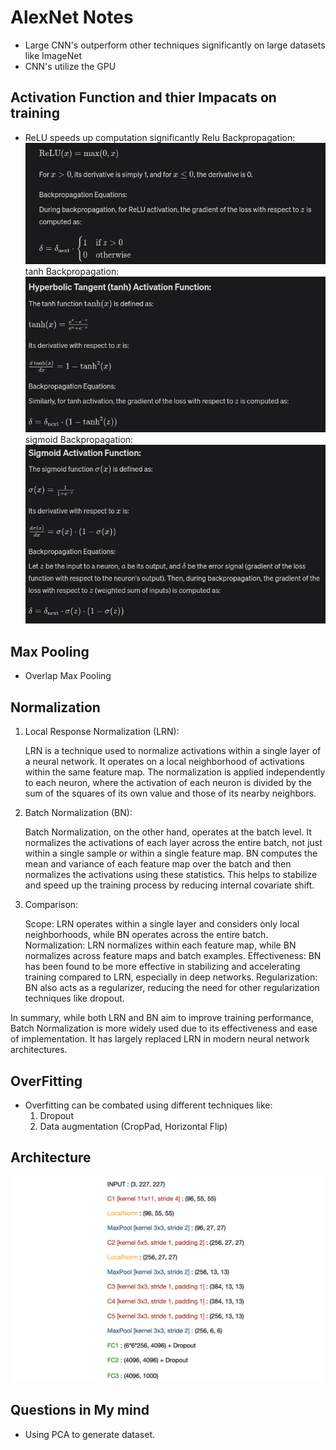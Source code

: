 # AlexNet Notes

* Large CNN's outperform other techniques significantly on large datasets like ImageNet
* CNN's utilize the GPU

## Activation Function and thier Impacats on training

* ReLU speeds up computation significantly
  Relu Backpropagation:
    ![relu](artifacts/relu.png)
  tanh Backpropagation:
    ![tanh](artifacts/tanh.png)
  sigmoid Backpropagation:
    ![sigmoid](artifacts/sigmoid.png)

## Max Pooling

* Overlap Max Pooling

## Normalization

1. Local Response Normalization (LRN):

    LRN is a technique used to normalize activations within a single layer of a neural network. It operates on a local neighborhood of activations within the same feature map. The normalization is applied independently to each neuron, where the activation of each neuron is divided by the sum of the squares of its own value and those of its nearby neighbors.

2. Batch Normalization (BN):

    Batch Normalization, on the other hand, operates at the batch level. It normalizes the activations of each layer across the entire batch, not just within a single sample or within a single feature map. BN computes the mean and variance of each feature map over the batch and then normalizes the activations using these statistics. This helps to stabilize and speed up the training process by reducing internal covariate shift.

3. Comparison:

    Scope: LRN operates within a single layer and considers only local neighborhoods, while BN operates across the entire batch.
    Normalization: LRN normalizes within each feature map, while BN normalizes across feature maps and batch examples.
    Effectiveness: BN has been found to be more effective in stabilizing and accelerating training compared to LRN, especially in deep networks.
    Regularization: BN also acts as a regularizer, reducing the need for other regularization techniques like dropout.

In summary, while both LRN and BN aim to improve training performance, Batch Normalization is more widely used due to its effectiveness and ease of implementation. It has largely replaced LRN in modern neural network architectures.

## OverFitting

* Overfitting can be combated using different techniques like:
   1. Dropout
   2. Data augmentation (CropPad, Horizontal Flip)

## Architecture

![arch](artifacts/architecture.png)

## Questions in My mind

* Using PCA to generate dataset.
